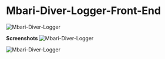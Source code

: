 # Mbari-Diver-Logger-Front-End

![Mbari-Diver-Logger](https://user-images.githubusercontent.com/38442810/63825925-81c04800-c911-11e9-925e-44f37b00a86b.png)

<b>Screenshots</b>
![Mbari-Diver-Logger](https://user-images.githubusercontent.com/38442810/63825885-563d5d80-c911-11e9-9d36-488c7371d520.png)


![Mbari-Diver-Logger](https://user-images.githubusercontent.com/38442810/63825888-5dfd0200-c911-11e9-8ce8-1e3d55de36ea.png)
